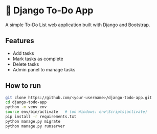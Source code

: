 # 📝 Django To-Do App

A simple To-Do List web application built with Django and Bootstrap.

## Features
- Add tasks
- Mark tasks as complete
- Delete tasks
- Admin panel to manage tasks

## How to run
```bash
git clone https://github.com/<your-username>/django-todo-app.git
cd django-todo-app
python -m venv env
source env/bin/activate   # (on Windows: env\Scripts\activate)
pip install -r requirements.txt
python manage.py migrate
python manage.py runserver
